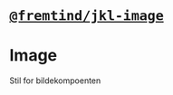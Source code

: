 # [`@fremtind/jkl-image`](https://jokul.fremtind.no/komponenter/image)

# Image

Stil for bildekompoenten

